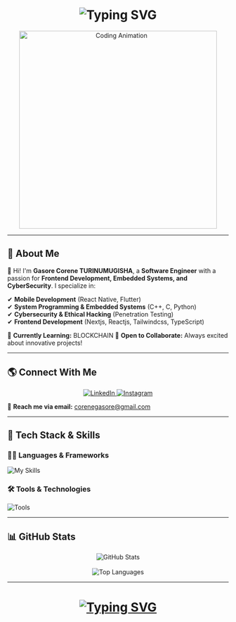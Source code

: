 <h1 align="center">
  <img src="https://readme-typing-svg.demolab.com?font=Fira+Code&pause=1000&random=false&width=435&lines=Hello,+I'm+Gasore+Corene+TURINUMUGISHA!;Software+Engineer+%F0%9F%91%A8%E2%80%8D%F0%9F%92%BB;UI/UX+Designer+%F0%9F%A7%91%E2%80%8D%F0%9F%8E%A8;Cybersecurity+Enthusiast+%E2%9A%A1;Open-source+Contributor+%F0%9F%8E%AE" alt="Typing SVG" />
</h1>

<p align="center">
  <img src="https://i.pinimg.com/originals/81/17/8b/81178b47a8598f0c81c4799f2cdd4057.gif" alt="Coding Animation" width="450">
</p>

---

## 🚀 About Me  

👋 Hi! I'm **Gasore Corene TURINUMUGISHA**, a **Software Engineer** with a passion for **Frontend Development, Embedded Systems, and CyberSecurity**. I specialize in:  

✔ **Mobile Development** (React Native, Flutter)  
✔ **System Programming & Embedded Systems** (C++, C, Python)    
✔ **Cybersecurity & Ethical Hacking** (Penetration Testing)  
✔ **Frontend Development** (Nextjs, Reactjs, Tailwindcss, TypeScript)  
  
📌 **Currently Learning:** BLOCKCHAIN 
📌 **Open to Collaborate:** Always excited about innovative projects!  

---

## 🌎 Connect With Me  

<p align="center">
  <a href="(https://www.linkedin.com/in/gasore-corene-turinumugisha-275332326/" target="_blank">
    <img src="https://img.shields.io/badge/LinkedIn-%230A66C2.svg?logo=linkedin&logoColor=white&style=for-the-badge" alt="LinkedIn" />
  </a>
  <a href="https://www.instagram.com/_corey_ne/" target="_blank">
    <img src="https://img.shields.io/badge/Instagram-%23E4405F.svg?logo=instagram&logoColor=white&style=for-the-badge" alt="Instagram" />
  </a>
</p>

📩 **Reach me via email:** corenegasore@gmail.com

---

## 🔧 Tech Stack & Skills  

### **👨‍💻 Languages & Frameworks**  
![My Skills](https://skillicons.dev/icons?i=cpp,c,py,java,php,js,ts,html,css,react,vue,nextjs,nodejs,flutter,tailwind,bootstrap&perline=7)

### **🛠️ Tools & Technologies**  
![Tools](https://skillicons.dev/icons?i=git,github,figma,linux,postgres,mysql,mongodb&perline=7)

---

## 📊 GitHub Stats  

<p align="center">
  <img src="https://github-readme-stats.vercel.app/api?username=Corenegasore123&show_icons=true&theme=dark&border_radius=10" alt="GitHub Stats" />
  <br><br>
  <img src="https://github-readme-stats.vercel.app/api/top-langs/?username=Corenegasore123&theme=dark&layout=compact&border_radius=10" alt="Top Languages" />
</p>

---

<h1 align="center">
  <a href="https://git.io/typing-svg">
    <img src="https://readme-typing-svg.demolab.com?font=Fira+Code&pause=1000&random=false&width=435&lines=Thanks+for+Visiting!;Let's+Stay+Connected!;Feel+Free+To+Contact+Us" alt="Typing SVG" />
  </a>
</h1>
